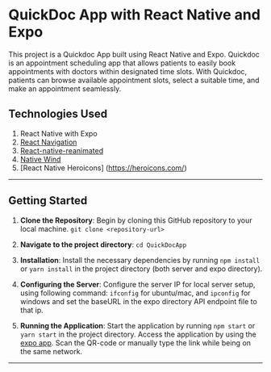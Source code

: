 # QuickDoc App with React Native and Expo

This project is a Quickdoc App built using React Native and Expo. Quickdoc is an appointment scheduling app that allows patients to easily book appointments with doctors within designated time slots. With Quickdoc, patients can browse available appointment slots, select a suitable time, and make an appointment seamlessly.

## Technologies Used

1. React Native with Expo
2. [React Navigation](https://reactnavigation.org/)
3. [React-native-reanimated](https://docs.swmansion.com/react-native-reanimated/)
4. [Native Wind](https://www.nativewind.dev/)
5. [React Native Heroicons] (https://heroicons.com/)

---

## Getting Started

1. **Clone the Repository**: Begin by cloning this GitHub repository to your local machine.
   `git clone <repository-url>`

2. **Navigate to the project directory**: `cd QuickDocApp`

3. **Installation**: Install the necessary dependencies by running `npm install` or `yarn install` in the project directory (both server and expo directory).

4. **Configuring the Server**: Configure the server IP for local server setup, using following command:
   `ifconfig` for ubuntu/mac, and `ipconfig` for windows and set the baseURL in the expo directory API endpoint file to that ip.

5. **Running the Application**: Start the application by running `npm start` or `yarn start` in the project directory. Access the application by using the [expo app](https://play.google.com/store/apps/details?id=host.exp.exponent&hl=en_US&gl=US).
   Scan the QR-code or manually type the link while being on the same network.

---

<!-- ## Screenshots

Here are some screenshots of the QuickDoc App:

<div style="margin:5px display:flex; justify-content:center; align-content:center;">
   <img src="ScreenShots/Welcome_Screen.jpg" alt="Screenshot 1" style="width: 200px; margin-right: 10px;">
   <img src="ScreenShots/Home_Screen.jpg" alt="Screenshot 2" style="width: 200px;">
   <img src="ScreenShots/Screen1.jpg" alt="Screenshot 3" style="width: 200px; margin-right: 10px;">
   <img src="ScreenShots/Screen2.jpg" alt="Screenshot 4" style="width: 200px;">
</div>

